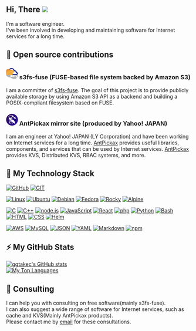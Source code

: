 ## Hi, There <img src="https://media.giphy.com/media/hvRJCLFzcasrR4ia7z/giphy.gif" width="25px">

I'm a software engineer.  
I've been involved in developing and maintaining software for Internet services for a long time.

## 👯 Open source contributions
### <a href="https://github.com/s3fs-fuse"><img src="https://raw.githubusercontent.com/s3fs-fuse/s3fs-fuse-images/master/images/s3fs64.png" width="32px"></a> s3fs-fuse (FUSE-based file system backed by Amazon S3)

I am a committer of <a href="https://github.com/s3fs-fuse">s3fs-fuse</a>.
The goal of this project is to provide publicly available storage by using Amazon S3 API as a backend and building a POSIX-compliant filesystem based on FUSE.

### <a href="https://github.com/AntPickax"><img src="https://raw.githubusercontent.com/AntPickax/AntPickax/gh-pages/images/antpickax_circle_512x512.png" width="32px"></a> AntPickax mirror site (produced by Yahoo! JAPAN)

I am an engineer at Yahoo! JAPAN (LY Corporation) and have been working on Internet services for a long time.
<a href="https://github.com/AntPickax">AntPickax</a> provides useful libraries, components, and services that can be used by Internet services.
<a href="https://github.com/AntPickax">AntPickax</a> provides KVS, Distributed KVS, RBAC systems, and more.

## 🔭 My Technology Stack
[![GitHub](https://img.shields.io/badge/-GitHub-121013?logo=github&logoColor=white)](#)
[![GIT](https://img.shields.io/badge/-GIT-E44C30?logo=GIT&logoColor=white)](#)

[![Linux](https://img.shields.io/badge/-Linux-FCC624?logo=Linux&logoColor=white)](#)
[![Ubuntu](https://img.shields.io/badge/-Ubuntu-35495E?logo=Ubuntu&logoColor=white)](#)
[![Debian](https://img.shields.io/badge/-Debian-D70A53?logo=Debian&logoColor=white)](#)
[![Fedora](https://img.shields.io/badge/-Fedora-294172?logo=Fedora&logoColor=white)](#)
[![Rocky](https://img.shields.io/badge/-Rocky-10B981?logo=rockylinux&logoColor=white)](#)
[![Alpine](https://img.shields.io/badge/-Alpine-0D597F?logo=alpinelinux&logoColor=white)](#)

[![C](https://img.shields.io/badge/-C-blue?logo=C&logoColor=white)](#)
[![C++](https://img.shields.io/badge/-C++-blue?logo=cplusplus&logoColor=white)](#)
[![node.js](https://img.shields.io/badge/-node.js-6DA55F?logo=node.js&logoColor=white)](#)
[![JavaScript](https://img.shields.io/badge/-JavaScript-F7DF1E?logo=JavaScript&logoColor=white)](#)
[![React](https://img.shields.io/badge/-React-61DAFB?logo=React&logoColor=white)](#)
[![php](https://img.shields.io/badge/-php-23777BB4?logo=PHP&logoColor=white)](#)
[![Python](https://img.shields.io/badge/-Python-3776AB?logo=Python&logoColor=white)](#)
[![Bash](https://img.shields.io/badge/-Bash-4EAA25?logo=gnubash&logoColor=white)](#)
[![HTML](https://img.shields.io/badge/-HTML-%23E34F26?logo=html5&logoColor=white)](#)
[![CSS](https://img.shields.io/badge/-CSS-1572B6?logo=css3&logoColor=white)](#)
[![Helm](https://img.shields.io/badge/-Helm-0F1689?logo=Helm&logoColor=white)](#)

[![AWS](https://img.shields.io/badge/-AWS-23FF9900?logo=amazon-web-services&logoColor=white)](#)
[![MySQL](https://img.shields.io/badge/-MySQL-4479A1?logo=MySQL&logoColor=white)](#)
[![JSON](https://img.shields.io/badge/-JSON-000000?logo=JSON&logoColor=white)](#)
[![YAML](https://img.shields.io/badge/-YAML-CB171E?logo=YAML&logoColor=white)](#)
[![Markdown](https://img.shields.io/badge/-Markdown-23777BB4?logo=Markdown&logoColor=white)](#)
[![npm](https://img.shields.io/badge/-npm-CB3837?logo=npm&logoColor=white)](#)

## ⚡ My GitHub Stats
[![ggtakec's GitHub stats](https://github-readme-stats.vercel.app/api?username=ggtakec&show_icons=true&theme=algolia&rank_icon=github)](#)  
[![My Top Languages](https://github-readme-stats.vercel.app/api/top-langs/?username=ggtakec&layout=compact)](#)

## 💬 Consulting
I can help you with consulting on free software(mainly s3fs-fuse).  
I can also suggest a wide range of software for Internet services, such as cache and KVS(Mainly AntPickax products).  
Please contact me by <a href="mailto:ggtakec@gmail.com">email</a> for these consultations.
